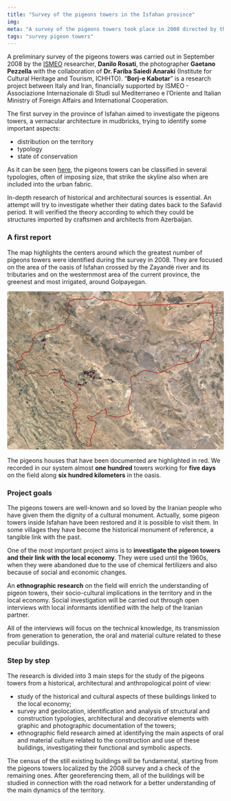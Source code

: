 ```yaml
---
title: "Survey of the pigeons towers in the Isfahan province"
img: 
meta: "A survey of the pigeons towers took place in 2008 directed by the ISMEO researcher Danilo Rosati and Dr. Fariba S. Anaraki (ICHHTO)."
tags: "survey pigeon towers"
---
```


A preliminary survey of the pigeons towers was carried out in September 2008 by the [ISMEO](https://www.ismeo.eu/) researcher, **Danilo Rosati**, the photographer **Gaetano Pezzella** with the collaboration of **Dr. Fariba Saiedi Anaraki** (Institute for Cultural Heritage and Tourism, ICHHTO). “**Borj-e Kabotar**” is a research project between Italy and Iran, financially supported by ISMEO - Associazione Internazionale di Studi sul Mediterraneo e l’Oriente and Italian Ministry of Foreign Affairs and International Cooperation.

The first survey in the province of Isfahan aimed to investigate the pigeons towers, a vernacular architecture in mudbricks, trying to identify some important aspects:

- distribution on the territory
- typology
- state of conservation

As it can be seen [here](./towers), the pigeons towers can be classified in several typologies, often of imposing size, that strike the skyline also when are included into the urban fabric.

In-depth research of historical and architectural sources is essential. An attempt will try to investigate whether their dating dates back to the Safavid period. It will verified the theory according to which they could be structures imported by craftsmen and architects from Azerbaijan.

### A first report

The map highlights the centers around which the greatest number of pigeons towers were identified during the survey in 2008. They are focused on the area of the oasis of Isfahan crossed by the Zayandè river and its tributaries and on the westernmost area of the current province, the greenest and most irrigated, around Golpayegan.

![Area di indagine](./survey_towers.jpg)

The pigeons houses that have been documented are highlighted in red. We recorded in our system almost **one hundred** towers working for **five days** on the field along **six hundred kilometers** in the oasis.

### Project goals

The pigeons towers are well-known and so loved by the Iranian people who have given them the dignity of a cultural monument. Actually, some pigeon towers inside Isfahan have been restored and it is possible to visit them. In some villages they have become the historical monument of reference, a tangible link with the past.

One of the most important project aims is to **investigate the pigeon towers and their link with the local economy**. They were used until the 1960s, when they were abandoned due to the use of chemical fertilizers and also because of social and economic changes.

An **ethnographic research** on the field will enrich the understanding of pigeon towers, their socio-cultural implications in the territory and in the local economy. Social investigation will be carried out through open interviews with local informants identified with the help of the Iranian partner.

All of the interviews will focus on the technical knowledge, its transmission from generation to generation, the oral and material culture related to these peculiar buildings.

### Step by step

The research is divided into 3 main steps for the study of the pigeons towers from a historical, architectural and anthropological point of view:

- study of the historical and cultural aspects of these buildings linked to the local economy;
- survey and geolocation, identification and analysis of structural and construction typologies, architectural and decorative elements with graphic and photographic documentation of the towers;
- ethnographic field research aimed at identifying the main aspects of oral and material culture related to the construction and use of these buildings, investigating their functional and symbolic aspects.

The census of the still existing buildings will be fundamental, starting from the pigeons towers localized by the 2008 survey and a check of the remaining ones. After georeferencing them, all of the buildings will be studied in connection with the road network for a better understanding of the main dynamics of the territory.

